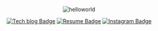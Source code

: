 <div align=center>

![helloworld](https://user-images.githubusercontent.com/61545957/167173380-133003bd-2e7b-42ba-9ad7-61a4171fe8a2.gif)

[![Tech blog Badge](http://img.shields.io/badge/-Tech%20blog-black?style=social&logo=tistory&link=https://programming-oddments.tistory.com/)](https://programming-oddments.tistory.com/) [![Resume Badge](https://img.shields.io/badge/Resume-black?style=social&logo=notion&link=https://bit.ly/joseph-106)](https://bit.ly/joseph-106) [![Instagram Badge](https://img.shields.io/badge/-illustimulus-black?style=social&logo=instagram&link=https://www.instagram.com/illustimulus/)](https://www.instagram.com/illustimulus/)

</div>
